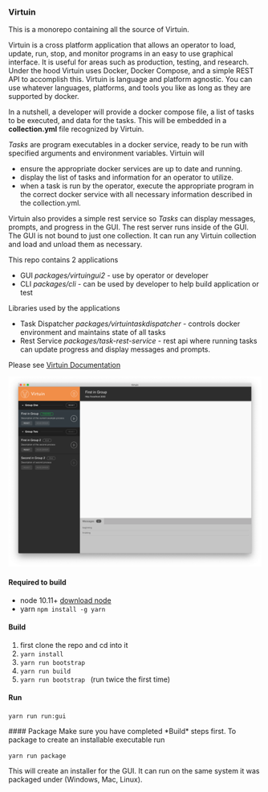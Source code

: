 ### Virtuin

This is a monorepo containing all the source of Virtuin.

Virtuin is a cross platform application that allows an operator to load, update,
run, stop, and monitor programs in an easy to use graphical interface.
It is useful for areas such as production, testing, and research. Under the hood
Virtuin uses Docker, Docker Compose, and a simple REST API to accomplish this.
Virtuin is language and platform agnostic. You can use whatever languages, platforms,
 and tools you like as long as they are supported by docker.


In a nutshell, a developer will provide a docker compose file, a list of tasks to be executed,
and data for the tasks. This will be embedded in a **collection.yml** file recognized by Virtuin.

*Tasks* are program executables in a docker service,
ready to be run with specified arguments and environment variables.
Virtuin will
 - ensure the appropriate docker services are up to date and running.
 - display the list of tasks and information for an operator to utilize.
 - when a task is run by the operator, execute the appropriate program in the correct
docker service with all necessary information described in the collection.yml.

Virtuin also provides a simple rest service so *Tasks* can
display messages, prompts, and progress in the GUI. The rest server runs inside of
 the GUI. The GUI is not bound to just one collection. It can run any Virtuin collection
 and load and unload them as necessary.

This repo contains 2 applications
- GUI *packages/virtuingui2* - use by operator or developer
- CLI *packages/cli* - can be used by developer to help build application or test

Libraries used by the applications
- Task Dispatcher *packages/virtuintaskdispatcher* - controls docker environment and maintains state of all tasks
- Rest Service *packages/task-rest-service* - rest api where running tasks can update progress and display messages and prompts.

Please see
[Virtuin Documentation](docs/documentation.md)

![GUI](./release.png)

#### Required to build
- node 10.11+
  [download node](https://nodejs.org/en/download/)
- yarn
  ```npm install -g yarn```

#### Build

1. first clone the repo and cd into it
2. ```yarn install```
3. ```yarn run bootstrap ```
4. ```yarn run build ```
5. ```yarn run bootstrap ``` (run twice the first time)

#### Run

 ```yarn run run:gui```

<p id="package"></p>
#### Package
Make sure you have completed *Build* steps first. To package to create an installable executable run

``` yarn run package ```

This will create an installer for the GUI. It can run on the same system it was
packaged under (Windows, Mac, Linux).
